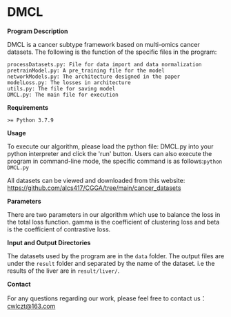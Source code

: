 # DMCL

**Program Description**

DMCL is a cancer subtype framework based on multi-omics cancer datasets. The following is the function of the specific files in the program:
    
    
    processDatasets.py: File for data import and data normalization
    pretrainModel.py: A pre_training file for the model
    networkModels.py: The architecture designed in the paper
    modelLoss.py: The losses in architecture
    utils.py: The file for saving model
    DMCL.py: The main file for execution
    
    

**Requirements**

    >= Python 3.7.9

**Usage**

   To execute our algorithm, please load the python file: DMCL.py into your python interpreter and click the 'run' button. Users can also execute the program in command-line mode, the specific command is as follows:```python DMCL.py```
   
   All datasets can be viewed and downloaded from this website: https://github.com/alcs417/CGGA/tree/main/cancer_datasets  

**Parameters**

   There are two parameters in our algorithm which use to balance the loss in the total loss function. gamma is the coefficient of clustering loss and beta is the coefficient of contrastive loss.
   
**Input and Output Directories**

   The datasets used by the program are in the ```data``` folder. The output files are under the ```result``` folder and separated by the name of the dataset. i.e the results of the liver are in ```result/liver/```. 
   
**Contact**

   For any questions regarding our work, please feel free to contact us：cwlczt@163.com

